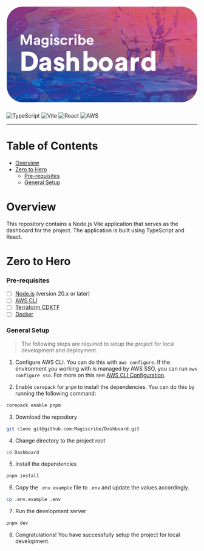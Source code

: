 # ![Dashboard](docs/banner.png) <!-- omit in toc -->

![TypeScript](https://img.shields.io/badge/typescript-%23007ACC.svg?style=for-the-badge&logo=typescript&logoColor=white)
![Vite](https://img.shields.io/badge/Vite-7332a8.svg?style=for-the-badge&logo=vite&logoColor=white)
![React](https://img.shields.io/badge/React-58c4dc.svg?style=for-the-badge&logo=react&logoColor=white)
![AWS](https://img.shields.io/badge/-AWS-232F3E?style=for-the-badge&logo=amazon-aws&logoColor=white)

---

# Table of Contents <!-- omit in toc -->

- [Overview](#overview)
- [Zero to Hero](#zero-to-hero)
    - [Pre-requisites](#pre-requisites)
    - [General Setup](#general-setup)

# Overview

This repository contains a Node.js Vite application that serves as the dashboard for the project. The application is built using TypeScript and React.

# Zero to Hero

### Pre-requisites

- [ ] [Node.js](https://nodejs.org/en) (version 20.x or later)
- [ ] [AWS CLI](https://aws.amazon.com/cli)
- [ ] [Terraform CDKTF](https://learn.hashicorp.com/tutorials/terraform/cdktf-install)
- [ ] [Docker](https://www.docker.com/get-started)

### General Setup
> The following steps are required to setup the project for local development and deployment.

1. Configure AWS CLI. You can do this with `aws configure`. If the environment you working with is managed by AWS SSO, you can run `aws configure sso`. For more on this see [AWS CLI Configuration](https://docs.aws.amazon.com/cli/latest/userguide/cli-configure-quickstart.html).

2. Enable `corepack` for `pnpm` to install the dependencies. You can do this by running the following command:

```bash
corepack enable pnpm
```

3. Download the repository

```bash
git clone git@github.com:Magiscribe/Dashboard.git
```

4. Change directory to the project root

```bash
cd Dashboard
```

5. Install the dependencies

```bash
pnpm install
```

6. Copy the `.env.example` file to `.env` and update the values accordingly.

```bash
cp .env.example .env
```

7. Run the development server

```bash
pnpm dev
```

8. Congratulations! You have successfully setup the project for local development.